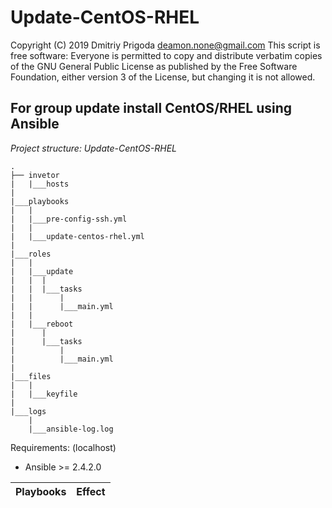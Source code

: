 Update-CentOS-RHEL
===

Copyright (C) 2019 Dmitriy Prigoda <deamon.none@gmail.com> 
This script is free software: Everyone is permitted to copy and distribute verbatim copies of 
the GNU General Public License as published by the Free Software Foundation, either version 3
of the License, but changing it is not allowed.

For group update install CentOS/RHEL using Ansible
--------------------------------------------------

*Project structure: Update-CentOS-RHEL*

    .
    ├── invetor
    |   |___hosts
    |
    |___playbooks
    |   |
    |   |___pre-config-ssh.yml
    |   |
    |   |___update-centos-rhel.yml
    |
    |___roles
    |   |
    |   |___update
    |   |  |
    |   |  |___tasks
    |   |      |
    |   |      |___main.yml
    |   |
    |   |___reboot
    |      |
    |      |___tasks
    |          |
    |          |___main.yml
    |
    |___files
    |   |
    |   |___keyfile
    |
    |___logs
        |
   	    |___ansible-log.log
        
        
Requirements: (localhost)

- Ansible >= 2.4.2.0



Playbooks|Effect
---------|------

